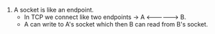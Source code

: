 1. A socket is like an endpoint.
   - In TCP we connect like two endpoints -> A <------> B.
   - A can write to A's socket which then B can read from B's socket.
